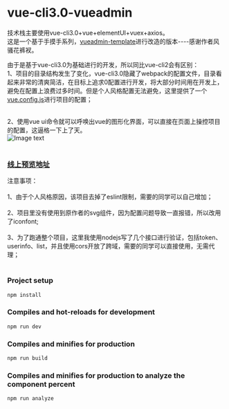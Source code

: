 # vue-cli3.0-vueadmin
  技术栈主要使用vue-cli3.0+vue+elementUI+vuex+axios。<br>
  这是一个基于手摸手系列，<a target="_blank" href="https://github.com/PanJiaChen/vueAdmin-template">vueadmin-template</a>进行改造的版本----感谢作者风骚花裤衩。
  
  由于是基于vue-cli3.0为基础进行的开发，所以同比vue-cli2会有区别：<br>
  1、项目的目录结构发生了变化，vue-cli3.0隐藏了webpack的配置文件，目录看起来非常的清爽简洁，在目标上追求0配置进行开发，将大部分时间用在开发上，避免在配置上浪费过多时间。但是个人风格配置无法避免，这里提供了一个<a href="https://github.com/vuejs/vue-docs-zh-cn/blob/master/vue-cli/webpack.md">vue.config.js</a>进行项目的配置；<br><br>
 
 2、使用vue ui命令就可以呼唤出vue的图形化界面，可以直接在页面上操控项目的配置，这逼格一下上了天。<br>
 ![Image text](https://randy168.com/屏幕快照%202018-08-15%20下午11.04.14.png)  <br><br>
 
 <h3><a target="_blank" href="http://www.vueadmin.cn">线上预览地址</a></h3>
 
 注意事项：<br><br>
 1、由于个人风格原因，该项目去掉了eslint限制，需要的同学可以自己增加；<br><br>
 2、项目里没有使用到原作者的svg组件，因为配置问题导致一直报错，所以改用了iconfont;<br><br>
 3、为了跑通整个项目，这里我使用nodejs写了几个接口进行验证，包括token、userinfo、list，并且使用cors开放了跨域，需要的同学可以直接使用，无需代理；<br><br>
 

 
### Project setup
```
npm install
```

### Compiles and hot-reloads for development
```
npm run dev
```

### Compiles and minifies for production
```
npm run build
```

### Compiles and minifies for production to analyze the component percent
```
npm run analyze
```
 
